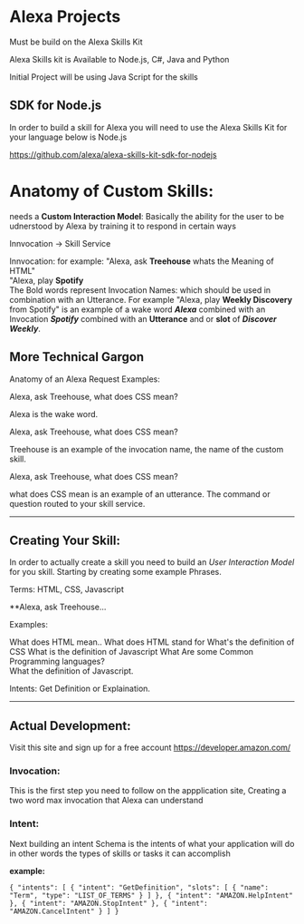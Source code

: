 # Alexa Projects

Must be build on the Alexa Skills Kit

Alexa Skills kit is Available to Node.js, C#, Java and Python

Initial Project will be using Java Script for the skills 

## SDK for Node.js  

In order to build a skill for Alexa you will need to use the Alexa Skills Kit for your language below is Node.js  

https://github.com/alexa/alexa-skills-kit-sdk-for-nodejs

# Anatomy of Custom Skills:  

needs a **Custom Interaction Model**: Basically the ability for the user to be udnerstood by Alexa  by training it to respond in certain ways 

Innvocation -> Skill Service

Innvocation: for example: "Alexa, ask **Treehouse** whats the Meaning of HTML"  
                          "Alexa, play **Spotify**   
The Bold words represent Invocation Names: which should be used in combination with an Utterance. 
For example "Alexa, play **Weekly Discovery** from Spotify" is an example of a wake word ***Alexa*** combined with an Invocation ***Spotify*** combined with an **Utterance** and or **slot** of  ***Discover Weekly***.  

## More Technical Gargon  

Anatomy of an Alexa Request
Examples:

Alexa, ask Treehouse, what does CSS mean?

Alexa is the wake word.

Alexa, ask Treehouse, what does CSS mean?

Treehouse is an example of the invocation name, the name of the custom skill.

Alexa, ask Treehouse, what does CSS mean?

what does CSS mean is an example of an utterance. The command or question routed to your skill service.  

------------------------------  

## Creating Your Skill: 

In order to actually create a skill you need to build an *User Interaction Model* for you skill. Starting by creating some example Phrases.  

Terms: HTML, CSS, Javascript  

**Alexa, ask Treehouse...

Examples: 

What does HTML mean..
What does HTML stand for
What's the definition of CSS
What is the definition of Javascript
What Are some Common Programming languages?  
What the definition of Javascript.  

Intents: Get Definition or Explaination.  

-----------  

## Actual Development:  

Visit this site and sign up for a free account https://developer.amazon.com/

### Invocation: ###   
This is the first step you need to follow on the appplication site, Creating a two word  max invocation that Alexa can understand  

### Intent: ###   
Next building an intent Schema is the intents of what your application will do in other words the types of skills or tasks it can accomplish  

**example:** 

`{
  "intents": [
    {
      "intent": "GetDefinition",
      "slots": [
        {
          "name": "Term",
          "type": "LIST_OF_TERMS"
        }
      ]
    },
    {
      "intent": "AMAZON.HelpIntent"
    },
    {
      "intent": "AMAZON.StopIntent"
    },
    {
      "intent": "AMAZON.CancelIntent"
    }
  ]
}`
                     
